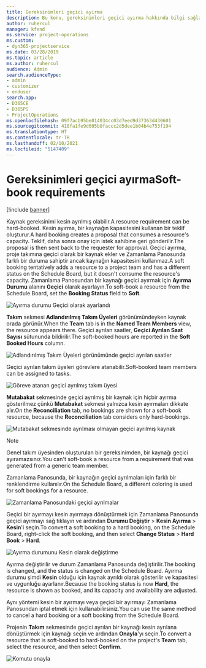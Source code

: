 ```yaml
---
title: Gereksinimleri geçici ayırma
description: Bu konu, gereksinimleri geçici ayırma hakkında bilgi sağlar.
author: ruhercul
manager: kfend
ms.service: project-operations
ms.custom:
- dyn365-projectservice
ms.date: 03/28/2019
ms.topic: article
ms.author: ruhercul
audience: Admin
search.audienceType:
- admin
- customizer
- enduser
search.app:
- D365CE
- D365PS
- ProjectOperations
ms.openlocfilehash: 09f7acb95be014034cc03d7eed9d37363d430601
ms.sourcegitcommit: 418fa1fe9d605b8faccc2d5dee1b04b4e753f194
ms.translationtype: HT
ms.contentlocale: tr-TR
ms.lasthandoff: 02/10/2021
ms.locfileid: "5147409"
---
```

# <a name="soft-book-requirements"></a><span data-ttu-id="98264-103">Gereksinimleri geçici ayırma</span><span class="sxs-lookup"><span data-stu-id="98264-103">Soft-book requirements</span></span>

[!include [banner](../includes/psa-now-project-operations.md)]

<span data-ttu-id="98264-104">Kaynak gereksinimi kesin ayrılmış olabilir.</span><span class="sxs-lookup"><span data-stu-id="98264-104">A resource requirement can be hard-booked.</span></span> <span data-ttu-id="98264-105">Kesin ayırma, bir kaynağın kapasitesini kullanan bir teklif oluşturur.</span><span class="sxs-lookup"><span data-stu-id="98264-105">A hard booking creates a proposal that consumes a resource's capacity.</span></span> <span data-ttu-id="98264-106">Teklif, daha sonra onay için istek sahibine geri gönderilir.</span><span class="sxs-lookup"><span data-stu-id="98264-106">The proposal is then sent back to the requester for approval.</span></span> <span data-ttu-id="98264-107">Geçici ayırma, proje takımına geçici olarak bir kaynak ekler ve Zamanlama Panosunda farklı bir duruma sahiptir ancak kaynağın kapasitesini kullanmaz.</span><span class="sxs-lookup"><span data-stu-id="98264-107">A soft booking tentatively adds a resource to a project team and has a different status on the Schedule Board, but it doesn't consume the resource's capacity.</span></span> <span data-ttu-id="98264-108">Zamanlama Panosundan bir kaynağı geçici ayırmak için **Ayırma Durumu** alanını **Geçici** olarak ayarlayın.</span><span class="sxs-lookup"><span data-stu-id="98264-108">To soft-book a resource from the Schedule Board, set the **Booking Status** field to **Soft**.</span></span>

![Ayırma durumu Geçici olarak ayarlandı](media/Resource-Management-image77.png)

<span data-ttu-id="98264-110">**Takım** sekmesi **Adlandırılmış Takım Üyeleri** görünümündeyken kaynak orada görünür.</span><span class="sxs-lookup"><span data-stu-id="98264-110">When the **Team** tab is in the **Named Team Members** view, the resource appears there.</span></span> <span data-ttu-id="98264-111">Geçici ayrılan saatler, **Geçici Ayrılan Saat Sayısı** sütununda bildirilir.</span><span class="sxs-lookup"><span data-stu-id="98264-111">The soft-booked hours are reported in the **Soft Booked Hours** column.</span></span>

![Adlandırılmış Takım Üyeleri görünümünde geçici ayrılan saatler](media/Resource-Management-image78.png)

<span data-ttu-id="98264-113">Geçici ayrılan takım üyeleri görevlere atanabilir.</span><span class="sxs-lookup"><span data-stu-id="98264-113">Soft-booked team members can be assigned to tasks.</span></span>

![Göreve atanan geçici ayrılmış takım üyesi](media/Resource-Management-image79.png)

<span data-ttu-id="98264-115">**Mutabakat** sekmesinde geçici ayrılmış bir kaynak için hiçbir ayırma gösterilmez çünkü **Mutabakat** sekmesi yalnızca kesin ayırmaları dikkate alır.</span><span class="sxs-lookup"><span data-stu-id="98264-115">On the **Reconciliation** tab, no bookings are shown for a soft-book resource, because the **Reconciliation** tab considers only hard-bookings.</span></span>

![Mutabakat sekmesinde ayrılması olmayan geçici ayrılmış kaynak](media/Resource-Management-image80.png)

> [!NOTE]
> <span data-ttu-id="98264-117">Genel takım üyesinden oluşturulan bir gereksinimden, bir kaynağı geçici ayıramazsınız.</span><span class="sxs-lookup"><span data-stu-id="98264-117">You can't soft-book a resource from a requirement that was generated from a generic team member.</span></span>

<span data-ttu-id="98264-118">Zamanlama Panosunda, bir kaynağın geçici ayrılmaları için farklı bir renklendirme kullanılır.</span><span class="sxs-lookup"><span data-stu-id="98264-118">On the Schedule Board, a different coloring is used for soft bookings for a resource.</span></span>

![Zamanlama Panosundaki geçici ayrılmalar](media/Resource-Management-image81.png)

<span data-ttu-id="98264-120">Geçici bir ayırmayı kesin ayırmaya dönüştürmek için Zamanlama Panosunda geçici ayırmayı sağ tıklayın ve ardından **Durumu Değiştir** \> **Kesin Ayırma** \> **Kesin**'i seçin.</span><span class="sxs-lookup"><span data-stu-id="98264-120">To convert a soft booking to a hard booking, on the Schedule Board, right-click the soft booking, and then select **Change Status** \> **Hard Book** \> **Hard**.</span></span>

![Ayırma durumunu Kesin olarak değiştirme](media/Resource-Management-image82.png)

<span data-ttu-id="98264-122">Ayırma değiştirilir ve durum Zamanlama Panosunda değiştirilir.</span><span class="sxs-lookup"><span data-stu-id="98264-122">The booking is changed, and the status is changed on the Schedule Board.</span></span> <span data-ttu-id="98264-123">Ayırma durumu şimdi **Kesin** olduğu için kaynak ayrıldı olarak gösterilir ve kapasitesi ve uygunluğu ayarlanır.</span><span class="sxs-lookup"><span data-stu-id="98264-123">Because the booking status is now **Hard**, the resource is shown as booked, and its capacity and availability are adjusted.</span></span>

<span data-ttu-id="98264-124">Aynı yöntemi kesin bir ayırmayı veya geçici bir ayırmayı Zamanlama Panosundan iptal etmek için kullanabilirsiniz.</span><span class="sxs-lookup"><span data-stu-id="98264-124">You can use the same method to cancel a hard booking or a soft booking from the Schedule Board.</span></span>

<span data-ttu-id="98264-125">Projenin **Takım** sekmesinde geçici ayrılan bir kaynağı kesin ayrılana dönüştürmek için kaynağı seçin ve ardından **Onayla**'yı seçin.</span><span class="sxs-lookup"><span data-stu-id="98264-125">To convert a resource that is soft-booked to hard-booked on the project's **Team** tab, select the resource, and then select **Confirm**.</span></span>

![Komutu onayla](media/Resource-Management-image83.png)
